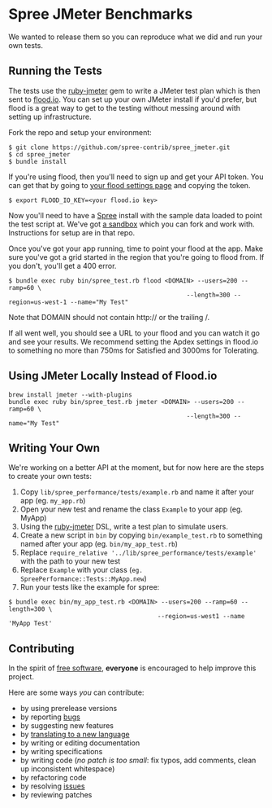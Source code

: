 Spree JMeter Benchmarks
=======================

We wanted to release them so you can reproduce what we did and run your own tests.

Running the Tests
-----------------

The tests use the [ruby-jmeter](https://github.com/flood-io/ruby-jmeter) gem to
write a JMeter test plan which is then sent to [flood.io](http://flood.io). You
can set up your own JMeter install if you'd prefer, but flood is a great way to
get to the testing without messing around with setting up infrastructure.

Fork the repo and setup your environment:
```
$ git clone https://github.com/spree-contrib/spree_jmeter.git
$ cd spree_jmeter
$ bundle install
```

If you're using flood, then you'll need to sign up and get your API token. You
can get that by going to [your flood settings page](https://flood.io/dashboard/settings)
and copying the token.

```
$ export FLOOD_IO_KEY=<your flood.io key>
```

Now you'll need to have a [Spree](http://spreecommerce.com) install with
the sample data loaded to point the test script at. We've got [a
sandbox](https://github.com/spree/spree) which you can fork and work
with. Instructions for setup are in that repo.

Once you've got your app running, time to point your flood at the app. Make sure
you've got a grid started in the region that you're going to flood from. If you
don't, you'll get a 400 error.

```
$ bundle exec ruby bin/spree_test.rb flood <DOMAIN> --users=200 --ramp=60 \
                                                 --length=300 --region=us-west-1 --name="My Test"
```
Note that DOMAIN should not contain http:// or the trailing /.

If all went well, you should see a URL to your flood and you can watch it go and
see your results. We recommend setting the Apdex settings in flood.io to
something no more than 750ms for Satisfied and 3000ms for Tolerating.

Using JMeter Locally Instead of Flood.io
----------------------------------------

```
brew install jmeter --with-plugins
bundle exec ruby bin/spree_test.rb jmeter <DOMAIN> --users=200 --ramp=60 \
                                                 --length=300 --name="My Test"
```

Writing Your Own
----------------

We're working on a better API at the moment, but for now here are the steps to
create your own tests:

1. Copy `lib/spree_performance/tests/example.rb` and name it after your app (eg.
   `my_app.rb`)
2. Open your new test and rename the class `Example` to your app (eg. MyApp)
3. Using the [ruby-jmeter](https://github.com/flood-io/ruby-jmeter) DSL,
   write a test plan to simulate users.
4. Create a new script in `bin` by copying `bin/example_test.rb` to something named
   after your app (eg. `bin/my_app_test.rb`)
5. Replace `require_relative '../lib/spree_performance/tests/example'` with the path
   to your new test
6. Replace `Example` with your class (`eg.
   SpreePerformance::Tests::MyApp.new`)
7. Run your tests like the example for spree:

```
$ bundle exec bin/my_app_test.rb <DOMAIN> --users=200 --ramp=60 --length=300 \
                                         --region=us-west1 --name 'MyApp Test'
```

Contributing
------------

In the spirit of [free software](http://www.fsf.org/licensing/essays/free-sw.html), **everyone** is encouraged to help improve this project.

Here are some ways *you* can contribute:

* by using prerelease versions
* by reporting [bugs](https://github.com/spree-contrib/spree_jmeter/issues)
* by suggesting new features
* by [translating to a new language](https://github.com/spree-contrib/spree_jmeter/tree/master/config/locales)
* by writing or editing documentation
* by writing specifications
* by writing code (*no patch is too small*: fix typos, add comments, clean up inconsistent whitespace)
* by refactoring code
* by resolving [issues](https://github.com/spree-contrib/spree_jmeter/issues)
* by reviewing patches
